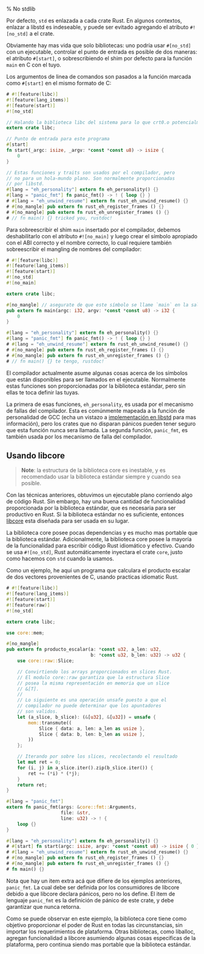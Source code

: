 % No stdlib

Por defecto, `std` es enlazada a cada crate Rust. En algunos contextos, enlazar a libstd es indeseable, y puede ser evitado agregando el atributo `#![no_std]` a el crate.

Obviamente hay mas vida que solo bibliotecas: uno podría usar `#[no_std]` con un ejecutable, controlar el punto de entrada es posible de dos maneras: el atributo `#[start]`, o sobrescribiendo el shim por defecto para la función `main` en C con el tuyo.

Los argumentos de linea de comandos son pasados a la función marcada como `#[start]`  en el mismo formato de C:

```rust
# #![feature(libc)]
#![feature(lang_items)]
#![feature(start)]
#![no_std]

// Halando la biblioteca libc del sistema para lo que crt0.o potencialmente requiera
extern crate libc;

// Punto de entrada para este programa
#[start]
fn start(_argc: isize, _argv: *const *const u8) -> isize {
    0
}

// Estas funciones y traits son usados por el compilador, pero
// no para un hola-mundo plano. Son normalmente proporcionadas
// por libstd.
#[lang = "eh_personality"] extern fn eh_personality() {}
#[lang = "panic_fmt"] fn panic_fmt() -> ! { loop {} }
# #[lang = "eh_unwind_resume"] extern fn rust_eh_unwind_resume() {}
# #[no_mangle] pub extern fn rust_eh_register_frames () {}
# #[no_mangle] pub extern fn rust_eh_unregister_frames () {}
# // fn main() {} tricked you, rustdoc!
```

Para sobreescribir el shim `main` insertado por el compilador, debemos deshabilitarlo con el atributo `#![no_main]` y luego crear el símbolo apropiado con el ABI correcto y el nombre correcto, lo cual requiere también sobreescribir el mangling de nombres del compilador:

```rust
# #![feature(libc)]
#![feature(lang_items)]
#![feature(start)]
#![no_std]
#![no_main]

extern crate libc;

#[no_mangle] // asegurate de que este símbolo se llame `main` en la salida también
pub extern fn main(argc: i32, argv: *const *const u8) -> i32 {
    0
}

#[lang = "eh_personality"] extern fn eh_personality() {}
#[lang = "panic_fmt"] fn panic_fmt() -> ! { loop {} }
# #[lang = "eh_unwind_resume"] extern fn rust_eh_unwind_resume() {}
# #[no_mangle] pub extern fn rust_eh_register_frames () {}
# #[no_mangle] pub extern fn rust_eh_unregister_frames () {}
# // fn main() {} te tengo, rustdoc!
```

El compilador actualmente asume algunas cosas acerca de los símbolos que están disponibles para ser llamados en el ejecutable. Normalmente estas funciones son proporcionadas por la biblioteca estándar, pero sin ellas te toca definir las tuyas.

La primera de esas funciones, `eh_personality`, es usada por el mecanismo de fallas del compilador. Esta es comúnmente mapeada a la función de personalidad de GCC (echa un vistazo a [implementación en libstd](../std/rt/unwind/index.html) para mas información), pero los crates que no disparan pánicos pueden tener seguro que esta función nunca sera llamada. La segunda función, `panic_fmt`, es también usada por los mecanismo de falla del compilador.

## Usando libcore

> **Note**: la estructura de la biblioteca core es inestable, y es recomendado
> usar la biblioteca estándar siempre y cuando sea posible.

Con las técnicas anteriores, obtuvimos un ejecutable plano corriendo algo de código Rust. Sin embargo, hay una buena cantidad de funcionalidad proporcionada por la biblioteca estándar, que es necesaria para ser productivo en Rust. Si la biblioteca estándar no es suficiente, entonces [libcore](../core/index.html) esta diseñada para ser usada en su lugar.

La biblioteca core posee pocas dependencias y es mucho mas portable que la biblioteca estándar. Adicionalmente, la biblioteca core posee la mayoría de la funcionalidad para escribir código Rust idiomático y efectivo. Cuando se usa `#![no_std]`, Rust automáticamente inyectara el crate `core`, justo como hacemos con `std` cuando la usamos.

Como un ejemplo, he aquí un programa que calculara el producto escalar de dos vectores provenientes de C, usando practicas idiomatic Rust.

```rust
# #![feature(libc)]
#![feature(lang_items)]
#![feature(start)]
#![feature(raw)]
#![no_std]

extern crate libc;

use core::mem;

#[no_mangle]
pub extern fn producto_escalar(a: *const u32, a_len: u32,
                               b: *const u32, b_len: u32) -> u32 {
    use core::raw::Slice;

    // Convirtiendo los arrays proporcionados en slices Rust.
    // El modulo core::raw garantiza que la estructura Slice
    // posea la misma representación en memoria que un slice
    // &[T].
    //
    // Lo siguiente es una operación unsafe puesto a que el
    // compilador no puede determinar que los apuntadores
    // son validos.
    let (a_slice, b_slice): (&[u32], &[u32]) = unsafe {
        mem::transmute((
            Slice { data: a, len: a_len as usize },
            Slice { data: b, len: b_len as usize },
        ))
    };

    // Iterando por sobre los slices, recolectando el resultado
    let mut ret = 0;
    for (i, j) in a_slice.iter().zip(b_slice.iter()) {
        ret += (*i) * (*j);
    }
    return ret;
}

#[lang = "panic_fmt"]
extern fn panic_fmt(args: &core::fmt::Arguments,
                    file: &str,
                    line: u32) -> ! {
    loop {}
}

#[lang = "eh_personality"] extern fn eh_personality() {}
# #[start] fn start(argc: isize, argv: *const *const u8) -> isize { 0 }
# #[lang = "eh_unwind_resume"] extern fn rust_eh_unwind_resume() {}
# #[no_mangle] pub extern fn rust_eh_register_frames () {}
# #[no_mangle] pub extern fn rust_eh_unregister_frames () {}
# fn main() {}
```

Nota que hay un item extra acá que difiere de los ejemplos anteriores, `panic_fmt`. La cual debe ser definida por los consumidores de libcore debido a que libcore declara pánicos, pero no los define. El item de lenguaje `panic_fmt` es la definición de pánico de este crate, y debe garantizar que nunca retorna.

Como se puede observar en este ejemplo, la biblioteca core tiene como objetivo proporcionar el poder de Rust en todas las circunstancias, sin importar los requerimientos de plataforma. Otras bibliotecas, como liballoc, agregan funcionalidad a libcore asumiendo algunas cosas especificas de la plataforma, pero continua siendo mas portable que la biblioteca estándar.
